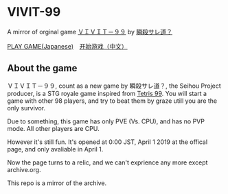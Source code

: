 # VIVIT-99

A mirror of orginal game [ＶＩＶＩＴ－９９](https://ss-do.sakura.ne.jp/v99) by [瞬殺サレ道？](https://ss-do.sakura.ne.jp/)

[PLAY GAME(Japanese)](https://yanstory.github.io/vivit-99-mirror/index.html)　[开始游戏（中文）](https://yanstory.github.io/vivit-99-mirror/index_cn.html)

## About the game

ＶＩＶＩＴ－９９, count as a new game by 瞬殺サレ道？, the Seihou Project producer, is a STG royale game inspired from [Tetris 99](https://tetris99.nintendo.com/).
You will start a game with other 98 players, and try to beat them by graze utill you are the only survivor.

Due to something, this game has only PVE (Vs. CPU), and has no PVP mode. All other players are CPU.

However it's still fun. It's opened at 0:00 JST, April 1 2019 at the offical page, and only avaliable in April 1.

Now the page turns to a relic, and we can't exprience any more except archive.org.

This repo is a mirror of the archive.
